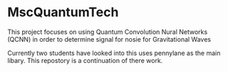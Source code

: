 # MscQuantumTech
This project focuses on using Quantum Convolution Nural Networks (QCNN) in order to determine signal for nosie for Gravitational Waves

Currently two students have looked into this uses pennylane as the main libary. This repostory is a continuation of there work.